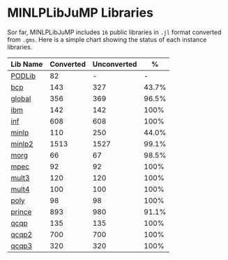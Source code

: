# MINLPLibJuMP Libraries

Sor far, MINLPLibJuMP includes `16` public libraries in `.jl` format converted from `.gms`.
Here is a simple chart showing the status of each instance libraries.

| Lib Name                                                                         | Converted  | Unconverted | \% |
|-----------------------------------------------------------------------------------------|--------|------|-------|
| [PODLib](https://github.com/lanl-ansi/MINLPLibJuMP.jl/tree/master/instances/PODLib)     | 82     | -    | -     |
| [bcp](https://github.com/lanl-ansi/MINLPLibJuMP.jl/tree/master/instances/bcp)           | 143    | 327  | 43.7% |
| [global](https://github.com/lanl-ansi/MINLPLibJuMP.jl/tree/master/instances/global)     | 356    | 369  | 96.5% |
| [ibm](https://github.com/lanl-ansi/MINLPLibJuMP.jl/tree/master/instances/ibm)           | 142    | 142  | 100%  |
| [inf](https://github.com/lanl-ansi/MINLPLibJuMP.jl/tree/master/instances/inf)           | 608    | 608  | 100%  |
| [minlp](https://github.com/lanl-ansi/MINLPLibJuMP.jl/tree/master/instances/minlp)       | 110    | 250  | 44.0% |
| [minlp2](https://github.com/lanl-ansi/MINLPLibJuMP.jl/tree/master/instances/minlp2)     | 1513   | 1527 | 99.1% |
| [morg](https://github.com/lanl-ansi/MINLPLibJuMP.jl/tree/master/instances/morg)         | 66     | 67   | 98.5% |
| [mpec](https://github.com/lanl-ansi/MINLPLibJuMP.jl/tree/master/instances/mpec)         | 92     | 92   | 100%  |
| [mult3](https://github.com/lanl-ansi/MINLPLibJuMP.jl/tree/master/instances/mult3)       | 120    | 120  | 100%  |
| [mult4](https://github.com/lanl-ansi/MINLPLibJuMP.jl/tree/master/instances/mult4)       | 100    | 100  | 100%  |
| [poly](https://github.com/lanl-ansi/MINLPLibJuMP.jl/tree/master/instances/poly)         | 98     | 98   | 100%  |
| [prince](https://github.com/lanl-ansi/MINLPLibJuMP.jl/tree/master/instances/prince)     | 893    | 980  | 91.1% |
| [qcqp](https://github.com/lanl-ansi/MINLPLibJuMP.jl/tree/master/instances/qcqp)         | 135    | 135  | 100%  |
| [qcqp2](https://github.com/lanl-ansi/MINLPLibJuMP.jl/tree/master/instances/qcqp2)       | 700    | 700  | 100%  |
| [qcqp3](https://github.com/lanl-ansi/MINLPLibJuMP.jl/tree/master/instances/qcqp3)       | 320    | 320  | 100%  |
